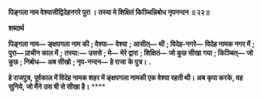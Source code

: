 **पिङ्गला नाम वेश्यासीद्विदेहनगरे पुरा ।** **तस्या मे शिक्षितं किञ्चिन्निबोध नृपनन्दन ॥ २२॥** 

**शब्दार्थ** 

**पिङ्गला नाम—** **ङ्क्षपगला नाम की** **; वेश्या—** **वेश्या** **; आसीत्—** **थी** **; विदेह-नगरे—** **विदेह नामक नगर में** **; पुरा—** **प्राचीन काल में** **;** **तस्या:—** **उससे** **; मे—** **मेरे द्वारा** **; शिक्षितं—** **जो कुछ सीखा गया** **; किञ्चित्—** **जो कुछ** **; निबोध—** **अब सीखो** **; नृप-नन्दन—** **हे राजा** **के पुत्र।** **.** 

**हे राजपुत्र, पूर्वकाल में विदेह नामक शहर में ङ्क्षपगला नामकी एक वेश्या रहती थी। अब** **कृपा करके, वह सुनिये, जो मैंने उस षी से सीखा है।** **** 